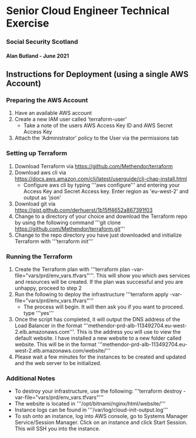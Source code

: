 # Senior Cloud Engineer Technical Exercise
### Social Security Scotland
#### Alan Butland - June 2021

## Instructions for Deployment (using a single AWS Account)

### Preparing the AWS Account

1. Have an available AWS account
2. Create a new IAM user called 'terraform-user'
    * Take a note of the users AWS Access Key ID and AWS Secret Access Key
3. Attach the 'Administrator' policy to the User via the permissions tab

### Setting up Terraform

1. Download Terraform via https://github.com/Methendor/terraform
2. Download aws cli via https://docs.aws.amazon.com/cli/latest/userguide/cli-chap-install.html
    * Configure aws cli by typing '''aws configure''' and entering your Access Key and Secret Access key.   Enter region as 'eu-west-2' and output as 'json'
3. Download git via https://gist.github.com/derhuerst/1b15ff4652a867391f03
4. Change to a directory of your choice and download the Terraform repo by using the following command '''git clone https://github.com/Methendor/terraform.git'''
5. Change to the repo directory you have just downloaded and initialize Terraform with '''terraform init'''

### Running the Terraform

1. Create the Terraform plan with '''terraform plan -var-file="vars/prd/env_vars.tfvars"'''.   This will show you which aws services and resources will be created.  If the plan was successful and you are unhappy, proceed to step 2
2. Run the following to deploy the infrastructure '''terraform apply -var-file="vars/prd/env_vars.tfvars"'''
    * The process will begin.   It will then ask you if you want to proceed.   type '''yes'''
3. Once the script has completed, it will output the DNS address of the Load Balancer in the format '''methendor-prd-alb-113492704.eu-west-2.elb.amazonaws.com'''.  This is the address you will use to view the default website.   I have installed a new website to a new folder called website.  This will be in the format '''methendor-prd-alb-113492704.eu-west-2.elb.amazonaws.com/website/'''
4. Please wait a few minutes for the instances to be created and updated and the web server to be initialized.

### Additional Notes

* To destroy your infrastructure, use the following: '''terraform destroy -var-file="vars/prd/env_vars.tfvars"'''
* The website is located in '''/opt/bitnami/nginx/html/website/'''
* Instance logs can be found in '''/var/log/cloud-init-output.log'''
* To ssh onto an instance, log into AWS console, go to Systems Manager Service/Session Manager.  Click on an instance and click Start Session.  This will SSH you into the instance.
